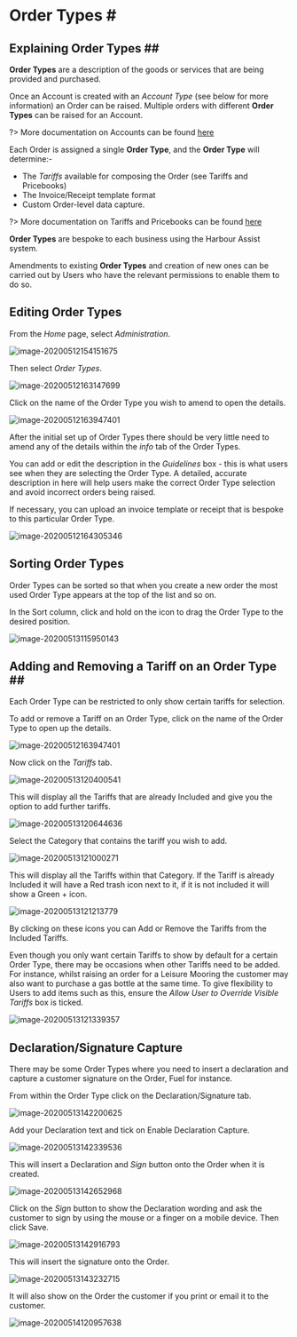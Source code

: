 # Order Types \#

## Explaining Order Types \#\#

**Order Types** are a description of the goods or services that are being provided and purchased.

Once an Account is created with an _Account Type_ \(see below for more information\) an Order can be raised. Multiple orders with different **Order Types** can be raised for an Account.

?&gt; More documentation on Accounts can be found [here](https://github.com/glaidler/docs-1/tree/a9b2fde53025657e319d99966ea9a02a32cbd61d/Administration/AccountsOrdersPayments/Accounts/README.md)

Each Order is assigned a single **Order Type**, and the **Order Type** will determine:-

* The _Tariffs_ available for composing the Order \(see Tariffs and Pricebooks\)
* The Invoice/Receipt template format
* Custom Order-level data capture.

?&gt; More documentation on Tariffs and Pricebooks can be found [here](https://github.com/glaidler/docs-1/tree/a9b2fde53025657e319d99966ea9a02a32cbd61d/Administration/AccountsOrdersPayments/TariffsPricebooks/README.md)

**Order Types** are bespoke to each business using the Harbour Assist system.

Amendments to existing **Order Types** and creation of new ones can be carried out by Users who have the relevant permissions to enable them to do so.

## Editing Order Types

From the _Home_ page, select _Administration_.

![image-20200512154151675](../.gitbook/assets/image-20200512154151675.png)

Then select _Order Types_.

![image-20200512163147699](../.gitbook/assets/image-20200512163147699.png)

Click on the name of the Order Type you wish to amend to open the details.

![image-20200512163947401](../.gitbook/assets/image-20200512163947401.png)

After the initial set up of Order Types there should be very little need to amend any of the details within the _info_ tab of the Order Types.

You can add or edit the description in the _Guidelines_ box - this is what users see when they are selecting the Order Type. A detailed, accurate description in here will help users make the correct Order Type selection and avoid incorrect orders being raised.

If necessary, you can upload an invoice template or receipt that is bespoke to this particular Order Type.

![image-20200512164305346](../.gitbook/assets/image-20200512164305346.png)

## Sorting Order Types

Order Types can be sorted so that when you create a new order the most used Order Type appears at the top of the list and so on.

In the Sort column, click and hold on the icon to drag the Order Type to the desired position.

![image-20200513115950143](../.gitbook/assets/image-20200513115950143.png)

## Adding and Removing a Tariff on an Order Type \#\#

Each Order Type can be restricted to only show certain tariffs for selection.

To add or remove a Tariff on an Order Type, click on the name of the Order Type to open up the details.

![image-20200512163947401](../.gitbook/assets/image-20200512163947401.png)

Now click on the _Tariffs_ tab.

![image-20200513120400541](../.gitbook/assets/image-20200513120400541.png)

This will display all the Tariffs that are already Included and give you the option to add further tariffs.

![image-20200513120644636](../.gitbook/assets/image-20200513120644636.png)

Select the Category that contains the tariff you wish to add.

![image-20200513121000271](../.gitbook/assets/image-20200513121000271.png)

This will display all the Tariffs within that Category. If the Tariff is already Included it will have a Red trash icon next to it, if it is not included it will show a Green + icon.

![image-20200513121213779](../.gitbook/assets/image-20200513121213779.png)

By clicking on these icons you can Add or Remove the Tariffs from the Included Tariffs.

Even though you only want certain Tariffs to show by default for a certain Order Type, there may be occasions when other Tariffs need to be added. For instance, whilst raising an order for a Leisure Mooring the customer may also want to purchase a gas bottle at the same time. To give flexibility to Users to add items such as this, ensure the _Allow User to Override Visible Tariffs_ box is ticked.

![image-20200513121339357](../.gitbook/assets/image-20200513121339357.png)

## Declaration/Signature Capture

There may be some Order Types where you need to insert a declaration and capture a customer signature on the Order, Fuel for instance.

From within the Order Type click on the Declaration/Signature tab.

![image-20200513142200625](../.gitbook/assets/image-20200513142200625.png)

Add your Declaration text and tick on Enable Declaration Capture.

![image-20200513142339536](../.gitbook/assets/image-20200513142339536.png)

This will insert a Declaration and _Sign_ button onto the Order when it is created.

![image-20200513142652968](../.gitbook/assets/image-20200513142652968.png)

Click on the _Sign_ button to show the Declaration wording and ask the customer to sign by using the mouse or a finger on a mobile device. Then click Save.

![image-20200513142916793](../.gitbook/assets/image-20200513142916793.png)

This will insert the signature onto the Order.

![image-20200513143232715](../.gitbook/assets/image-20200513143232715.png)

It will also show on the Order the customer if you print or email it to the customer.

![image-20200514120957638](../.gitbook/assets/image-20200514120957638.png)

